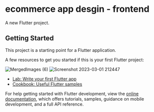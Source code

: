 # ecommerce app desgin - frontend 

A new Flutter project.

## Getting Started

This project is a starting point for a Flutter application.


A few resources to get you started if this is your first Flutter project:

![MergedImages (6)](https://user-images.githubusercontent.com/86608368/221371059-f3688d5b-24c8-4087-ad43-ddb98b75a4e9.png) 
![Screenshot 2023-03-01 212447](https://user-images.githubusercontent.com/86608368/222229722-786c7ab2-d152-4789-848e-373373e55f04.jpg)



- [Lab: Write your first Flutter app](https://docs.flutter.dev/get-started/codelab)
- [Cookbook: Useful Flutter samples](https://docs.flutter.dev/cookbook)

For help getting started with Flutter development, view the
[online documentation](https://docs.flutter.dev/), which offers tutorials,
samples, guidance on mobile development, and a full API reference.
